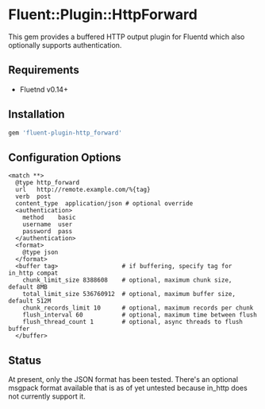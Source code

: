 # Fluent::Plugin::HttpForward

This gem provides a buffered HTTP output plugin for Fluentd which also optionally supports authentication.

## Requirements

* Fluetnd v0.14+

## Installation

```ruby
gem 'fluent-plugin-http_forward'
```

## Configuration Options

```
<match **>
  @type http_forward
  url   http://remote.example.com/%{tag}
  verb  post
  content_type  application/json # optional override
  <authentication>
    method    basic
    username  user
    password  pass
  </authentication>
  <format>
    @type json
  </format>
  <buffer tag>                  # if buffering, specify tag for in_http compat
    chunk_limit_size 8388608    # optional, maximum chunk size, default 8MB
    total_limit_size 536760912  # optional, maximum buffer size, default 512M
    chunk_records_limit 10      # optional, maximum records per chunk
    flush_interval 60           # optional, maximum time between flush
    flush_thread_count 1        # optional, async threads to flush buffer
  </buffer>
```

## Status

At present, only the JSON format has been tested. There's an optional msgpack format available that is as of yet untested because in_http does not currently support it. 

